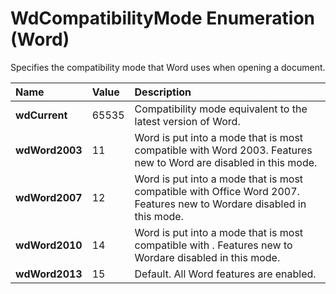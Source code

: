 
# WdCompatibilityMode Enumeration (Word)

Specifies the compatibility mode that Word uses when opening a document.



|**Name**|**Value**|**Description**|
|:-----|:-----|:-----|
| **wdCurrent**|65535|Compatibility mode equivalent to the latest version of Word. |
| **wdWord2003**|11|Word is put into a mode that is most compatible with Word 2003. Features new to Word are disabled in this mode.|
| **wdWord2007**|12|Word is put into a mode that is most compatible with Office Word 2007. Features new to Wordare disabled in this mode.|
| **wdWord2010**|14|Word is put into a mode that is most compatible with . Features new to Wordare disabled in this mode.|
| **wdWord2013**|15|Default. All Word features are enabled.|
